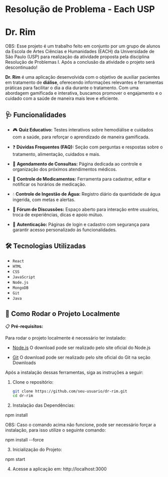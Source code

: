 # Resolução de Problema - Each USP
# Dr. Rim

OBS: Esse projeto é um trabalho feito em conjunto por um grupo de alunos da Escola de Artes Ciências e Humanidades (EACH) da Universidade de São Paulo (USP) para realização da atividade proposta pela disciplina Resolução de Problemas I. Após a conclusão da atividade o projeto será descontinuado!

**Dr. Rim** é uma aplicação desenvolvida com o objetivo de auxiliar pacientes em tratamento de **diálise**, oferecendo informações relevantes e ferramentas práticas para facilitar o dia a dia durante o tratamento. Com uma abordagem gamificada e interativa, buscamos promover o engajamento e o cuidado com a saúde de maneira mais leve e eficiente.

## 🩺 Funcionalidades

- 🎮 **Quiz Educativo:** Testes interativos sobre hemodiálise e cuidados com a saúde, para reforçar o aprendizado de maneira gamificada.

- ❓ **Dúvidas Frequentes (FAQ):** Seção com perguntas e respostas sobre o tratamento, alimentação, cuidados e mais.

- 📅 **Agendamento de Consultas:** Página dedicada ao controle e organização dos próximos atendimentos médicos.

- 💊 **Controle de Medicamentos:** Ferramenta para cadastrar, editar e notificar os horários de medicação.

- 💧 **Controle de Ingestão de Água:** Registro diário da quantidade de água ingerida, com metas e alertas.

- 💬 **Fórum de Discussões:** Espaço aberto para interação entre usuários, troca de experiências, dicas e apoio mútuo.

- 🔐 **Autenticação:** Páginas de login e cadastro com segurança para garantir acesso personalizado às funcionalidades.

## 🛠️ Tecnologias Utilizadas

- `React`
- `HTML` 
- `CSS`
- `JavaScript`
- `Node.js`  
- `MongoDB`
- `Git`
- `Java`

## 🚀 Como Rodar o Projeto Localmente

📋 **Pré-requisitos:**

Para rodar o projeto localmente é necessário ter instalado:
 - [Node.js](https://nodejs.org/pt)
 O download pode ser realizado pelo site oficial do Node.js

 - [Git](https://git-scm.com/)
 O download pode ser realizado pelo site oficial do Git na seção Downloads

 Após a instalação dessas ferramentas, siga as instruções a seguir:

1. Clone o repositório:
   ```bash
   git clone https://github.com/seu-usuario/dr-rim.git
   cd dr-rim

2. Instalação das Dependências:

npm install

OBS: Caso o comando acima não funcione, pode ser necessário forçar a instalação, para isso utilize o seguinte comando:

npm install --force

3. Inicialização do Projeto:

npm start

4. Acesse a aplicação em: http://localhost:3000
